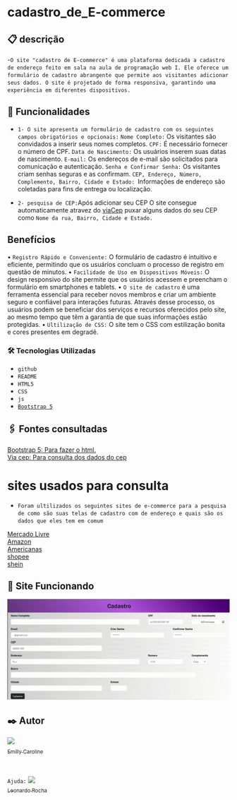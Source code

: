 # cadastro_de_E-commerce

## 📋 descrição
-`O site "cadastro de E-commerce" é uma plataforma dedicada a cadastro de endereço feito em sala na aula de programação web I. Ele oferece um formulário de cadastro abrangente que permite aos visitantes adicionar seus dados. O site é projetado de forma responsiva, garantindo uma experiência em diferentes dispositivos.`

## 🔧 Funcionalidades

- `1- O site apresenta um formulário de cadastro com os seguintes campos obrigatórios e opcionais:`
`Nome Completo:` Os visitantes são convidados a inserir seus nomes completos.
`CPF:` É necessário fornecer o número de CPF.
`Data de Nascimento:` Os usuários inserem suas datas de nascimento.
`E-mail:` Os endereços de e-mail são solicitados para comunicação e autenticação.
`Senha e Confirmar Senha:` Os visitantes criam senhas seguras e as confirmam.
`CEP, Endereço, Número, Complemento, Bairro, Cidade e Estado: `Informações de endereço são coletadas para fins de entrega ou localização.


- `2- pesquisa de CEP:`Após adicionar seu CEP O site consegue automaticamente atravez do [viaCep](https://viacep.com.br/) puxar alguns dados do seu CEP como `Nome da rua, Bairro, Cidade e Estado.`

## Benefícios
• `Registro Rápido e Conveniente:` O formulário de cadastro é intuitivo e eficiente, permitindo que os usuários concluam o processo de registro em questão de minutos.
• `Facilidade de Uso em Dispositivos Móveis:`  O design responsivo do site permite que os usuários acessem e preencham o formulário em smartphones e tablets.
• `O site de cadastro` é uma ferramenta essencial para receber novos membros e criar um ambiente seguro e confiável para interações futuras. Através desse processo, os usuários podem se beneficiar dos serviços e recursos oferecidos pelo site, ao mesmo tempo que têm a garantia de que suas informações estão protegidas.
• `Ultilização de CSS:` O site tem o CSS com estilização bonita e cores presentes em degradê.


### 🛠️ Tecnologias Utilizadas
    
   - `github`  
   - `README`
   - `HTML5`
   - `CSS`
   - `js`
   - [`Bootstrap 5`](https://getbootstrap.com/)


## 🖇️ Fontes consultadas

[Bootstrap 5: Para fazer o html.](https://getbootstrap.com/docs/5.0/forms/layout/#gutters)<br>
[Via cep: Para consulta dos dados do cep](https://viacep.com.br/)

# sites usados para consulta

- `Foram ultilizados os seguintes sites de e-commerce para a pesquisa de como são suas telas de cadastro com de endereço e quais são os dados que eles tem em comum`

[Mercado Livre](https://www.mercadolivre.com.br/)   
[Amazon](https://www.amazon.com.br/ap/register?openid.pape.max_auth_age=0&openid.return_to=https%3A%2F%2Fwww.amazon.com.br%2F%3F_encoding%3DUTF8%26adgrpid%3D79547423725%26gclid%3DCjwKCAjw1t2pBhAFEiwA_-A-NMGfODVw5YwU5tCfIpki4NkCvMxyr16_obEE0_wKoB-x6Sm1DD5EahoCCbkQAvD_BwE%26hvadid%3D591863875878%26hvdev%3Dc%26hvdvcmdl%3D%26hvlocint%3D%26hvlocphy%3D1001637%26hvnetw%3Dg%26hvpone%3D%26hvpos%3D%26hvptwo%3D%26hvqmt%3De%26hvrand%3D15616066834289001288%26hvtargid%3Dkwd-10573980%26hydadcr%3D26346_11691057%26ref%3Dpd_sl_7rwd1q78df_e%26tag%3Dhydrbrabk-20%26ref_%3Dnav_newcust&openid.identity=http%3A%2F%2Fspecs.openid.net%2Fauth%2F2.0%2Fidentifier_select&openid.assoc_handle=brflex&openid.mode=checkid_setup&openid.claimed_id=http%3A%2F%2Fspecs.openid.net%2Fauth%2F2.0%2Fidentifier_select&openid.ns=http%3A%2F%2Fspecs.openid.net%2Fauth%2F2.0)     
[Americanas](https://www.americanas.com.br/)     
[shopee](https://shopee.com.br/)     
[shein](https://br.shein.com/?url_from=brgooglebrandshein_sheinshein02_srsa_20210130&cid=1453018537&setid=58136794738&adid=495662299646&pf=GOOGLE&gclid=CjwKCAjw1t2pBhAFEiwA_-A-NMLKVlY9st4Emh7UNTee3EXDzvDawheX5V_xeztJ9tEEQX1cfmx1ORoCIycQAvD_BwE)     

## 👀 Site Funcionando

![gif](gif/site.ecommerce.gif)


## ✒️ Autor

[<img loading="lazy" src="https://avatars.githubusercontent.com/u/127847857?v=4" width=115><br><sub>Emilly Caroline </sub>](https://github.com/emillycaaroline)<br><br><br>

`Ajuda:`
[<img loading="lazy" src="https://avatars.githubusercontent.com/u/86802310?v=4" width=115><br><sub>Leonardo Rocha </sub>](https://github.com/LeonardoRochaMarista)
